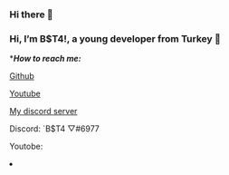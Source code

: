 ### Hi there 👋

### Hi, I’m B$T4!, a young developer from Turkey 🚀

****How to reach me:***

[Github](https://github.com/beT4w)

[Youtube](https://www.youtube.com/channel/UCl1UN9W3Tltin3fuSlyefmg)

[My discord server](https://discord.gg/58UAMVJTSH)

Discord: `B$T4 ▽#6977

Youtobe: 

<!--
**beT4w/beT4w** is a ✨ _special_ ✨ repository because its `README.md` (this file) appears on your GitHub profile.



Here are some ideas to get you started:

- 🔭 I’m currently working on ...
- 🌱 I’m currently learning ...
- 👯 I’m looking to collaborate on ...
- 🤔 I’m looking for help with ...
- 💬 Ask me about ...
- 📫 How to reach me: ...
- 😄 Pronouns: ...
- ⚡ Fun fact: ...
-->    <li>     </li>
